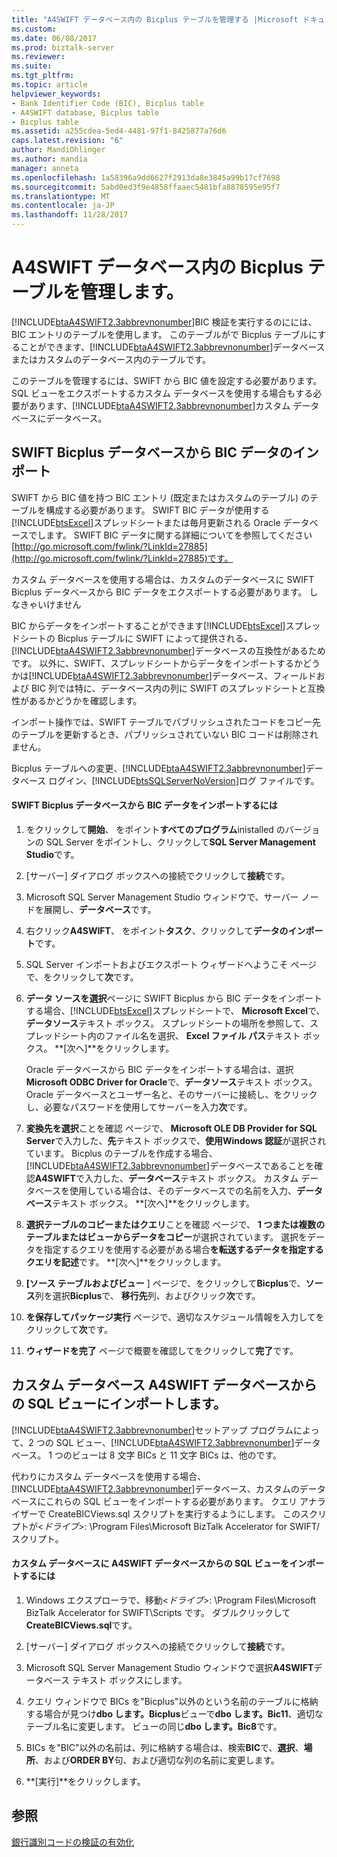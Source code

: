 ```yaml
---
title: "A4SWIFT データベース内の Bicplus テーブルを管理する |Microsoft ドキュメント"
ms.custom: 
ms.date: 06/08/2017
ms.prod: biztalk-server
ms.reviewer: 
ms.suite: 
ms.tgt_pltfrm: 
ms.topic: article
helpviewer_keywords:
- Bank Identifier Code (BIC), Bicplus table
- A4SWIFT database, Bicplus table
- Bicplus table
ms.assetid: a255cdea-5ed4-4481-97f1-8425877a76d6
caps.latest.revision: "6"
author: MandiOhlinger
ms.author: mandia
manager: anneta
ms.openlocfilehash: 1a58396a9dd6627f2913da8e3845a99b17cf7698
ms.sourcegitcommit: 5abd0ed3f9e4858ffaaec5481bfa8878595e95f7
ms.translationtype: MT
ms.contentlocale: ja-JP
ms.lasthandoff: 11/28/2017
---
```

# <a name="managing-the-bicplus-table-in-the-a4swift-database"></a>A4SWIFT データベース内の Bicplus テーブルを管理します。
[!INCLUDE[btaA4SWIFT2.3abbrevnonumber](../../includes/btaa4swift2-3abbrevnonumber-md.md)]BIC 検証を実行するのにには、BIC エントリのテーブルを使用します。 このテーブルがで Bicplus テーブルにすることができます、[!INCLUDE[btaA4SWIFT2.3abbrevnonumber](../../includes/btaa4swift2-3abbrevnonumber-md.md)]データベースまたはカスタムのデータベース内のテーブルです。  
  
 このテーブルを管理するには、SWIFT から BIC 値を設定する必要があります。 SQL ビューをエクスポートするカスタム データベースを使用する場合もする必要があります、[!INCLUDE[btaA4SWIFT2.3abbrevnonumber](../../includes/btaa4swift2-3abbrevnonumber-md.md)]カスタム データベースにデータベース。  
  
## <a name="importing-bic-data-from-the-swift-bicplus-database"></a>SWIFT Bicplus データベースから BIC データのインポート  
 SWIFT から BIC 値を持つ BIC エントリ (既定またはカスタムのテーブル) のテーブルを構成する必要があります。 SWIFT BIC データが使用する[!INCLUDE[btsExcel](../../includes/btsexcel-md.md)]スプレッドシートまたは毎月更新される Oracle データベースでします。 SWIFT BIC データに関する詳細についてを参照してください[http://go.microsoft.com/fwlink/?LinkId=27885](http://go.microsoft.com/fwlink/?LinkId=27885)です。  
  
 カスタム データベースを使用する場合は、カスタムのデータベースに SWIFT Bicplus データベースから BIC データをエクスポートする必要があります。 しなきゃいけません  
  
 BIC からデータをインポートすることができます[!INCLUDE[btsExcel](../../includes/btsexcel-md.md)]スプレッドシートの Bicplus テーブルに SWIFT によって提供される、[!INCLUDE[btaA4SWIFT2.3abbrevnonumber](../../includes/btaa4swift2-3abbrevnonumber-md.md)]データベースの互換性があるためです。 以外に、SWIFT、スプレッドシートからデータをインポートするかどうかは[!INCLUDE[btaA4SWIFT2.3abbrevnonumber](../../includes/btaa4swift2-3abbrevnonumber-md.md)]データベース、フィールドおよび BIC 列では特に、データベース内の列に SWIFT のスプレッドシートと互換性があるかどうかを確認します。  
  
 インポート操作では、SWIFT テーブルでパブリッシュされたコードをコピー先のテーブルを更新するとき、パブリッシュされていない BIC コードは削除されません。  
  
 Bicplus テーブルへの変更、[!INCLUDE[btaA4SWIFT2.3abbrevnonumber](../../includes/btaa4swift2-3abbrevnonumber-md.md)]データベース ログイン、[!INCLUDE[btsSQLServerNoVersion](../../includes/btssqlservernoversion-md.md)]ログ ファイルです。  
  
#### <a name="to-import-bic-data-from-the-swift-bicplus-database"></a>SWIFT Bicplus データベースから BIC データをインポートするには  
  
1.  をクリックして**開始**、 をポイント**すべてのプログラム**inistalled のバージョンの SQL Server をポイントし、クリックして**SQL Server Management Studio**です。  
  
2.  [サーバー] ダイアログ ボックスへの接続でクリックして**接続**です。  
  
3.  Microsoft SQL Server Management Studio ウィンドウで、サーバー ノードを展開し、**データベース**です。  
  
4.  右クリック**A4SWIFT**、 をポイント**タスク**、クリックして**データのインポート**です。  
  
5.  SQL Server インポートおよびエクスポート ウィザードへようこそ ページで、をクリックして**次**です。  
  
6.  **データ ソースを選択**ページに SWIFT Bicplus から BIC データをインポートする場合、[!INCLUDE[btsExcel](../../includes/btsexcel-md.md)]スプレッドシートで、 **Microsoft Excel**で、**データソース**テキスト ボックス。 スプレッドシートの場所を参照して、スプレッドシート内のファイル名を選択、 **Excel ファイル パス**テキスト ボックス。 **[次へ]**をクリックします。  
  
     Oracle データベースから BIC データをインポートする場合は、選択**Microsoft ODBC Driver for Oracle**で、**データソース**テキスト ボックス。 Oracle データベースとユーザー名と、そのサーバーに接続し、をクリックし、必要なパスワードを使用してサーバーを入力**次**です。  
  
7.  **変換先を選択**ことを確認 ページで、 **Microsoft OLE DB Provider for SQL Server**で入力した、**先**テキスト ボックスで、**使用Windows 認証**が選択されています。 Bicplus のテーブルを作成する場合、[!INCLUDE[btaA4SWIFT2.3abbrevnonumber](../../includes/btaa4swift2-3abbrevnonumber-md.md)]データベースであることを確認**A4SWIFT**で入力した、**データベース**テキスト ボックス。 カスタム データベースを使用している場合は、そのデータベースでの名前を入力、**データベース**テキスト ボックス。 **[次へ]**をクリックします。  
  
8.  **選択テーブルのコピーまたはクエリ**ことを確認 ページで、 **1 つまたは複数のテーブルまたはビューからデータをコピー**が選択されています。 選択をデータを指定するクエリを使用する必要がある場合**を転送するデータを指定するクエリを記述**です。 **[次へ]**をクリックします。  
  
9. **[ソース テーブルおよびビュー** ] ページで、をクリックして**Bicplus**で、**ソース**列を選択**Bicplus**で、 **移行先**列、およびクリック**次**です。  
  
10. **を保存してパッケージ実行** ページで、適切なスケジュール情報を入力してをクリックして**次**です。  
  
11. **ウィザードを完了** ページで概要を確認してをクリックして**完了**です。  
  
## <a name="importing-sql-views-from-the-a4swift-database-into-a-custom-database"></a>カスタム データベース A4SWIFT データベースからの SQL ビューにインポートします。  
 [!INCLUDE[btaA4SWIFT2.3abbrevnonumber](../../includes/btaa4swift2-3abbrevnonumber-md.md)]セットアップ プログラムによって、2 つの SQL ビュー、[!INCLUDE[btaA4SWIFT2.3abbrevnonumber](../../includes/btaa4swift2-3abbrevnonumber-md.md)]データベース。 1 つのビューは 8 文字 BICs と 11 文字 BICs は、他のです。  
  
 代わりにカスタム データベースを使用する場合、[!INCLUDE[btaA4SWIFT2.3abbrevnonumber](../../includes/btaa4swift2-3abbrevnonumber-md.md)]データベース、カスタムのデータベースにこれらの SQL ビューをインポートする必要があります。 クエリ アナライザーで CreateBICViews.sql スクリプトを実行するようにします。 このスクリプトが\<*ドライブ*\>: \Program Files\Microsoft BizTalk Accelerator for SWIFT/スクリプト。  
  
#### <a name="to-import-sql-views-from-the-a4swift-database-into-a-custom-database"></a>カスタム データベースに A4SWIFT データベースからの SQL ビューをインポートするには  
  
1.  Windows エクスプローラで、移動\<*ドライブ*\>: \Program Files\Microsoft BizTalk Accelerator for SWIFT\Scripts です。 ダブルクリックして**CreateBICViews.sql**です。  
  
2.  [サーバー] ダイアログ ボックスへの接続でクリックして**接続**です。  
  
3.  Microsoft SQL Server Management Studio ウィンドウで選択**A4SWIFT**データベース テキスト ボックスにします。  
  
4.  クエリ ウィンドウで BICs を"Bicplus"以外のという名前のテーブルに格納する場合が見つけ**dbo します。Bicplus**ビューで**dbo します。Bic11**、適切なテーブル名に変更します。 ビューの同じ**dbo します。Bic8**です。  
  
5.  BICs を"BIC"以外の名前は、列に格納する場合は、検索**BIC**で、**選択**、**場所**、および**ORDER BY**句、および適切な列の名前に変更します。  
  
6.  **[実行]**をクリックします。  
  
## <a name="see-also"></a>参照  
 [銀行識別コードの検証の有効化](../../adapters-and-accelerators/accelerator-swift/enabling-validation-of-bank-identifier-codes.md)
